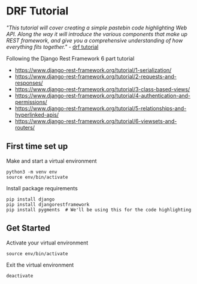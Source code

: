 # DRF Tutorial

_"This tutorial will cover creating a simple pastebin code highlighting Web API. Along the way it will introduce the various components that make up REST framework, and give you a comprehensive understanding of how everything fits together."_ - [drf tutorial](https://www.django-rest-framework.org/tutorial/1-serialization/) 

Following the Django Rest Framework 6 part tutorial

- https://www.django-rest-framework.org/tutorial/1-serialization/
- https://www.django-rest-framework.org/tutorial/2-requests-and-responses/
- https://www.django-rest-framework.org/tutorial/3-class-based-views/
- https://www.django-rest-framework.org/tutorial/4-authentication-and-permissions/
- https://www.django-rest-framework.org/tutorial/5-relationships-and-hyperlinked-apis/
- https://www.django-rest-framework.org/tutorial/6-viewsets-and-routers/


## First time set up

Make and start a virtual environment
```
python3 -m venv env
source env/bin/activate
```

Install package requirements
```
pip install django
pip install djangorestframework
pip install pygments  # We'll be using this for the code highlighting
```

## Get Started 

Activate your virtual environment 
```
source env/bin/activate
```

Exit the virtual environment  
```
deactivate
```
